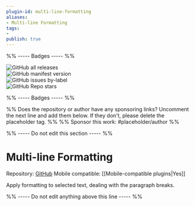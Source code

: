 ```yaml
---
plugin-id: multi-line-formatting
aliases:
- Multi-line Formatting
tags: 
- 
publish: true
---
```


%% ----- Badges ----- %%

![GitHub all releases](https://img.shields.io/github/downloads/nmady/obsidian-multi-line-formatting/total?color=573E7A&logo=github&style=for-the-badge)   
![GitHub manifest version](https://img.shields.io/github/manifest-json/v/nmady/obsidian-multi-line-formatting?color=573E7A&logo=github&style=for-the-badge)   
![GitHub issues by-label](https://img.shields.io/github/issues/nmady/obsidian-multi-line-formatting/help%20wanted?color=573E7A&logo=github&style=for-the-badge)   
![GitHub Repo stars](https://img.shields.io/github/stars/nmady/obsidian-multi-line-formatting?color=573E7A&logo=github&style=for-the-badge)

%% ----- Badges ----- %%

%% Does the repository or author have any sponsoring links? Uncomment the next line and add them below. If they don't, please delete the placeholder tag. %%
%% Sponsor this work: #placeholder/author %%

%% ----- Do not edit this section ----- %%

# Multi-line Formatting

Repository: [GitHub](https://github.com/nmady/obsidian-multi-line-formatting)
Mobile compatible: [[Mobile-compatible plugins|Yes]]

Apply formatting to selected text, dealing with the paragraph breaks.

%% ----- Do not edit anything above this line ----- %% 
